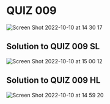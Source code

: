 # QUIZ 009

![Screen Shot 2022-10-10 at 14 30 17](https://user-images.githubusercontent.com/111819437/194803690-f8acb5eb-1137-430b-980d-37eecbd7d786.png)

## Solution to QUIZ 009 SL

![Screen Shot 2022-10-10 at 15 00 12](https://user-images.githubusercontent.com/111819437/194806111-47f82f2b-fbbb-4f82-b85b-7bdc7f48f6d6.png)


## Solution to QUIZ 009 HL

![Screen Shot 2022-10-10 at 14 59 20](https://user-images.githubusercontent.com/111819437/194806046-18e331eb-78b6-45b2-bbf3-d0fbb5bf0846.png)

